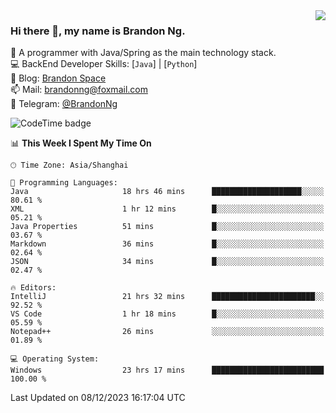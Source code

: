 <img  align="right" src="https://github-readme-stats-brandon0824.vercel.app/api/top-langs/?username=brandon0824&layout=compact">

### Hi there 👋, my name is Brandon Ng.

🌱 A programmer with Java/Spring as the main technology stack.  
💻 BackEnd Developer Skills: [`Java`] | [`Python`]  
📝 Blog: [Brandon Space](https://brandonng.tech)  
📫 Mail: brandonng@foxmail.com  
📰 Telegram: [@BrandonNg](https://t.me/BrandonNg24)  

![CodeTime badge](https://img.shields.io/endpoint?style=flat-square&url=https%3A%2F%2Fapi.codetime.dev%2Fshield%3Fid%3D128%26project%3D%26in%3D604800000)

<!--START_SECTION:waka-->
📊 **This Week I Spent My Time On** 

```text
🕑︎ Time Zone: Asia/Shanghai

💬 Programming Languages: 
Java                     18 hrs 46 mins      ████████████████████░░░░░   80.61 % 
XML                      1 hr 12 mins        █░░░░░░░░░░░░░░░░░░░░░░░░   05.21 % 
Java Properties          51 mins             █░░░░░░░░░░░░░░░░░░░░░░░░   03.67 % 
Markdown                 36 mins             █░░░░░░░░░░░░░░░░░░░░░░░░   02.64 % 
JSON                     34 mins             █░░░░░░░░░░░░░░░░░░░░░░░░   02.47 % 

🔥 Editors: 
IntelliJ                 21 hrs 32 mins      ███████████████████████░░   92.52 % 
VS Code                  1 hr 18 mins        █░░░░░░░░░░░░░░░░░░░░░░░░   05.59 % 
Notepad++                26 mins             ░░░░░░░░░░░░░░░░░░░░░░░░░   01.89 % 

💻 Operating System: 
Windows                  23 hrs 17 mins      █████████████████████████   100.00 % 
```


 Last Updated on 08/12/2023 16:17:04 UTC
<!--END_SECTION:waka-->
